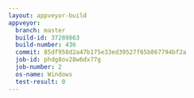 ```yaml
---
layout: appveyor-build
appveyor:
  branch: master
  build-id: 37289863
  build-number: 436
  commit: 85df958d2a47b175e33ed39527f65b867794bf2a
  job-id: phdg8ov28w6dx77g
  job-number: 2
  os-name: Windows
  test-result: 0
---
```

